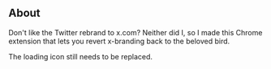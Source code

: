 ## About

Don't like the Twitter rebrand to x.com? Neither did I, so I made this Chrome extension that lets you revert x-branding back to the beloved bird.

The loading icon still needs to be replaced.